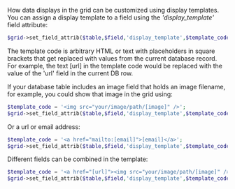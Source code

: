 How data displays in the grid can be customized using display templates. You can assign a display template to a field using the *'display_template'* field attribute:


```php
$grid->set_field_attrib($table,$field,'display_template',$template_code);
```

The template code is arbitrary HTML or text with placeholders in square brackets that get replaced with values from the current database record. For example, the text [url] in the template code would be replaced with the value of the 'url' field in the current DB row.

If your database table includes an image field that holds an image filename, for example, you could show that image in the grid using:

```php
$template_code = '<img src="your/image/path/[image]" />';
$grid->set_field_attrib($table,$field,'display_template',$template_code);
```

Or a url or email address:
```php
$template_code = '<a href="mailto:[email]">[email]</a>';
$grid->set_field_attrib($table,$field,'display_template',$template_code);
```

Different fields can be combined in the template:

```php
$template_code = '<a href="[url]"><img src="your/image/path/[image]" /></a>[caption]';
$grid->set_field_attrib($table,$field,'display_template',$template_code);
```


